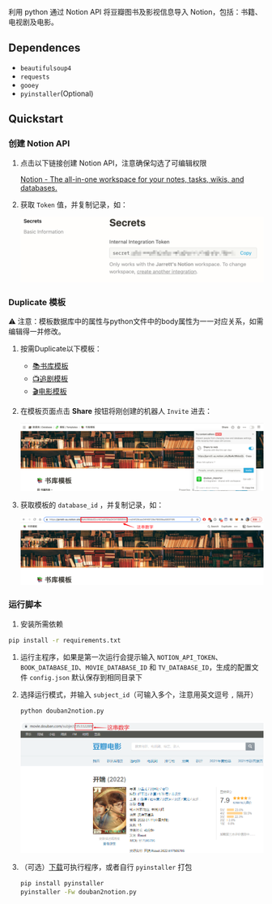 利用 python 通过 Notion API 将豆瓣图书及影视信息导入 Notion，包括：书籍、电视剧及电影。

## Dependences

- `beautifulsoup4`
- `requests`
- `gooey`
- `pyinstaller`(Optional)

## Quickstart

### 创建 Notion API

1. 点击以下链接创建 Notion API，注意确保勾选了可编辑权限
    
    [Notion - The all-in-one workspace for your notes, tasks, wikis, and databases.](https://www.notion.so/my-integrations)
    
2. 获取 `Token` 值，并复制记录，如：
    
    ![notion_token](https://raw.githubusercontent.com/jarrett-au/img_bed/master/2022/02/10_Untitled.png)
    

### Duplicate 模板

<aside>
⚠️ 注意：模板数据库中的属性与python文件中的body属性为一一对应关系，如需编辑得一并修改。

</aside>

1. 按需Duplicate以下模板：
    - [📚书库模板](https://www.notion.so/6a4c56ded2cc4d1a9793a0434188994d?pvs=21)
    - [📺追剧模板](https://www.notion.so/eb3ba38856844aa6a58954896d298c9f?pvs=21)
    - [🎬电影模板](https://www.notion.so/3fb8fbaea4574c73959f55f6745b9565?pvs=21)
2. 在模板页面点击 **Share** 按钮将刚创建的机器人 `Invite` 进去：
    
    ![invite_bot](https://raw.githubusercontent.com/jarrett-au/img_bed/master/2022/02/10_Untitled%201.png)
    
3. 获取模板的 `database_id` ，并复制记录，如：
    
    ![database_id](https://raw.githubusercontent.com/jarrett-au/img_bed/master/2022/02/10_Untitled%202.png)
    

### 运行脚本

1. 安装所需依赖

```bash
pip install -r requirements.txt
```

1. 运行主程序，如果是第一次运行会提示输入 `NOTION_API_TOKEN`、`BOOK_DATABASE_ID`、`MOVIE_DATABASE_ID` 和 `TV_DATABASE_ID`，生成的配置文件 `config.json` 默认保存到相同目录下
2. 选择运行模式，并输入 `subject_id`（可输入多个，注意用英文逗号 `,` 隔开）
    
    ```bash
    python douban2notion.py
    ```
    
    ![subject_id](https://raw.githubusercontent.com/jarrett-au/img_bed/master/2022/02/10_Untitled%204.png)
    
3. （可选）[下载](https://github.com/jarrett-au/douban2notion/releases/tag/v1.0.0)可执行程序，或者自行 `pyinstaller` 打包
    
    ```bash
    pip install pyinstaller
    pyinstaller -Fw douban2notion.py
    ```
